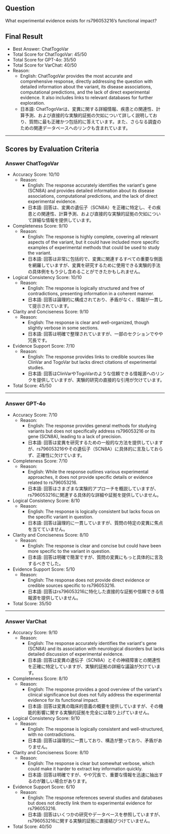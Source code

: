 ## Question

What experimental evidence exists for rs796053216’s functional impact?

## Final Result

- Best Answer: ChatTogoVar
- Total Score for ChatTogoVar: 45/50
- Total Score for GPT-4o: 35/50
- Total Score for VarChat: 40/50
- Reason:
  - English: ChatTogoVar provides the most accurate and comprehensive response, directly addressing the question with detailed information about the variant, its disease associations, computational predictions, and the lack of direct experimental evidence. It also includes links to relevant databases for further exploration.
  - 日本語: ChatTogoVarは、変異に関する詳細情報、疾患との関連性、計算予測、および直接的な実験的証拠の欠如について詳しく説明しており、質問に最も正確かつ包括的に答えています。また、さらなる調査のための関連データベースへのリンクも含まれています。

---

## Scores by Evaluation Criteria

### Answer ChatTogoVar
- Accuracy Score: 10/10
  - Reason: 
    - English: The response accurately identifies the variant's gene (SCN8A) and provides detailed information about its disease associations, computational predictions, and the lack of direct experimental evidence.
    - 日本語: 回答は、変異の遺伝子（SCN8A）を正確に特定し、その疾患との関連性、計算予測、および直接的な実験的証拠の欠如について詳細な情報を提供しています。
- Completeness Score: 9/10
  - Reason: 
    - English: The response is highly complete, covering all relevant aspects of the variant, but it could have included more specific examples of experimental methods that could be used to study the variant.
    - 日本語: 回答は非常に包括的で、変異に関連するすべての重要な側面を網羅していますが、変異を研究するために使用できる実験的手法の具体例をもう少し含めることができたかもしれません。
- Logical Consistency Score: 10/10
  - Reason: 
    - English: The response is logically structured and free of contradictions, presenting information in a coherent manner.
    - 日本語: 回答は論理的に構成されており、矛盾がなく、情報が一貫して提示されています。
- Clarity and Conciseness Score: 9/10
  - Reason: 
    - English: The response is clear and well-organized, though slightly verbose in some sections.
    - 日本語: 回答は明確で整理されていますが、一部のセクションでやや冗長です。
- Evidence Support Score: 7/10
  - Reason: 
    - English: The response provides links to credible sources like ClinVar and TogoVar but lacks direct citations of experimental studies.
    - 日本語: 回答はClinVarやTogoVarのような信頼できる情報源へのリンクを提供していますが、実験的研究の直接的な引用が欠けています。
- Total Score: 45/50

---

### Answer GPT-4o
- Accuracy Score: 7/10
  - Reason: 
    - English: The response provides general methods for studying variants but does not specifically address rs796053216 or its gene (SCN8A), leading to a lack of precision.
    - 日本語: 回答は変異を研究するための一般的な方法を提供していますが、rs796053216やその遺伝子（SCN8A）に具体的に言及しておらず、正確性に欠けています。
- Completeness Score: 7/10
  - Reason: 
    - English: While the response outlines various experimental approaches, it does not provide specific details or evidence related to rs796053216.
    - 日本語: 回答はさまざまな実験的アプローチを概説していますが、rs796053216に関連する具体的な詳細や証拠を提供していません。
- Logical Consistency Score: 8/10
  - Reason: 
    - English: The response is logically consistent but lacks focus on the specific variant in question.
    - 日本語: 回答は論理的に一貫していますが、質問の特定の変異に焦点を当てていません。
- Clarity and Conciseness Score: 8/10
  - Reason: 
    - English: The response is clear and concise but could have been more specific to the variant in question.
    - 日本語: 回答は明確で簡潔ですが、質問の変異にもっと具体的に言及するべきでした。
- Evidence Support Score: 5/10
  - Reason: 
    - English: The response does not provide direct evidence or credible sources specific to rs796053216.
    - 日本語: 回答はrs796053216に特化した直接的な証拠や信頼できる情報源を提供していません。
- Total Score: 35/50

---

### Answer VarChat
- Accuracy Score: 9/10
  - Reason: 
    - English: The response accurately identifies the variant's gene (SCN8A) and its association with neurological disorders but lacks detailed discussion of experimental evidence.
    - 日本語: 回答は変異の遺伝子（SCN8A）とその神経障害との関連性を正確に特定していますが、実験的証拠の詳細な議論が欠けています。
- Completeness Score: 8/10
  - Reason: 
    - English: The response provides a good overview of the variant's clinical significance but does not fully address the experimental evidence for its functional impact.
    - 日本語: 回答は変異の臨床的意義の概要を提供していますが、その機能的影響に関する実験的証拠を完全には取り上げていません。
- Logical Consistency Score: 9/10
  - Reason: 
    - English: The response is logically consistent and well-structured, with no contradictions.
    - 日本語: 回答は論理的に一貫しており、構造が整っており、矛盾がありません。
- Clarity and Conciseness Score: 8/10
  - Reason: 
    - English: The response is clear but somewhat verbose, which could make it harder to extract key information quickly.
    - 日本語: 回答は明確ですが、やや冗長で、重要な情報を迅速に抽出するのが難しい場合があります。
- Evidence Support Score: 6/10
  - Reason: 
    - English: The response references several studies and databases but does not directly link them to experimental evidence for rs796053216.
    - 日本語: 回答はいくつかの研究やデータベースを参照していますが、rs796053216に関する実験的証拠に直接結びつけていません。
- Total Score: 40/50